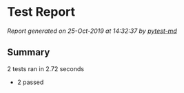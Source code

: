 # Test Report

*Report generated on 25-Oct-2019 at 14:32:37 by [pytest-md]*

[pytest-md]: https://github.com/hackebrot/pytest-md

## Summary

2 tests ran in 2.72 seconds

- 2 passed
